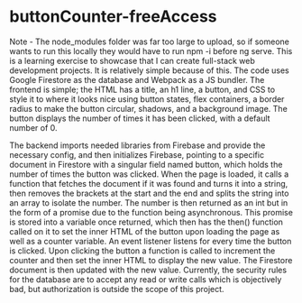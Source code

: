 # buttonCounter-freeAccess
Note - The node_modules folder was far too large to upload, so if someone wants to run this locally they would have to run npm -i before ng serve.
This is a learning exercise to showcase that I can create full-stack web development projects. It is relatively simple because of this.
The code uses Google Firestore as the database and Webpack as a JS bundler.
The frontend is simple; the HTML has a title, an h1 line, a button, and CSS to style it to where it looks nice using button states, flex containers, a border radius to make the button circular, shadows, and a background image. The button displays the number of times it has been clicked, with a default number of 0.

The backend imports needed libraries from Firebase and provide the necessary config, and then initializes Firebase, pointing to a specific document in Firestore with a singular field named button, which holds the number of times the button was clicked.
When the page is loaded, it calls a function that fetches the document if it was found and turns it into a string, then removes the brackets at the start and the end and splits the string into an array to isolate the number. The number is then returned as an int but in the form of a promise due to the function being asynchronous.
This promise is stored into a variable once returned, which then has the then() function called on it to set the inner HTML of the button upon loading the page as well as a counter variable.
An event listener listens for every time the button is clicked. Upon clicking the button a function is called to increment the counter and then set the inner HTML to display the new value. The Firestore document is then updated with the new value.
Currently, the security rules for the database are to accept any read or write calls which is objectively bad, but authorization is outside the scope of this project.
